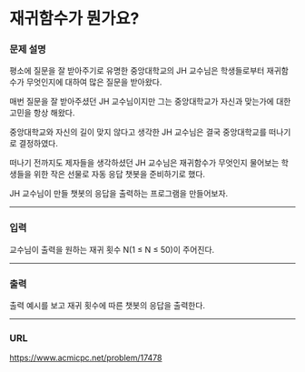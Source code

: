 # 재귀함수가 뭔가요?

### 문제 설명

평소에 질문을 잘 받아주기로 유명한 중앙대학교의 JH 교수님은 학생들로부터 재귀함수가 무엇인지에 대하여 많은 질문을 받아왔다.

매번 질문을 잘 받아주셨던 JH 교수님이지만 그는 중앙대학교가 자신과 맞는가에 대한 고민을 항상 해왔다.

중앙대학교와 자신의 길이 맞지 않다고 생각한 JH 교수님은 결국 중앙대학교를 떠나기로 결정하였다.

떠나기 전까지도 제자들을 생각하셨던 JH 교수님은 재귀함수가 무엇인지 물어보는 학생들을 위한 작은 선물로 자동 응답 챗봇을 준비하기로 했다.

JH 교수님이 만들 챗봇의 응답을 출력하는 프로그램을 만들어보자.

-----------
### 입력

교수님이 출력을 원하는 재귀 횟수 N(1 ≤ N ≤ 50)이 주어진다.

-----------
### 출력

출력 예시를 보고 재귀 횟수에 따른 챗봇의 응답을 출력한다.

-----------
### URL

https://www.acmicpc.net/problem/17478
